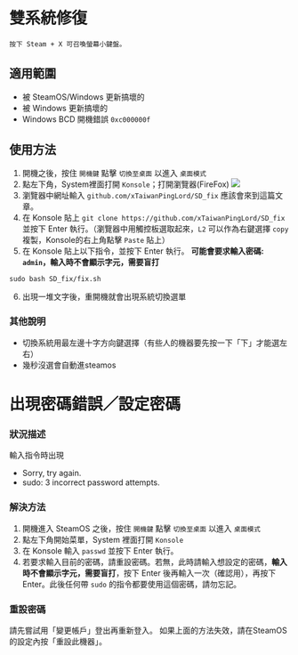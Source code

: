 # 雙系統修復
```
按下 Steam + X 可召喚螢幕小鍵盤。
```

## 適用範圍
- 被 SteamOS/Windows 更新搞壞的
- 被 Windows 更新搞壞的
- Windows BCD 開機錯誤 `0xc000000f`
## 使用方法
1. 開機之後，按住 `開機鍵` 點擊 `切換至桌面` 以進入 `桌面模式`
2. 點左下角，System裡面打開 `Konsole`；打開瀏覽器(FireFox)
![](https://hackmd.io/_uploads/HJTJoZ7u3.png)
3. 瀏覽器中網址輸入 `github.com/xTaiwanPingLord/SD_fix` 應該會來到這篇文章。
4. 在 Konsole 貼上 `git clone https://github.com/xTaiwanPingLord/SD_fix` 並按下 Enter 執行。（瀏覽器中用觸控板選取起來，`L2` 可以作為右鍵選擇 `copy` 複製，Konsole的右上角點擊 `Paste` 貼上）
5. 在 Konsole 貼上以下指令，並按下 Enter 執行。
**可能會要求輸入密碼: `admin`，輸入時不會顯示字元，需要盲打**
```shell
sudo bash SD_fix/fix.sh
```
6. 出現一堆文字後，重開機就會出現系統切換選單
### 其他說明
- 切換系統用最左邊十字方向鍵選擇（有些人的機器要先按一下「下」才能選左右）
- 幾秒沒選會自動進steamos


# 出現密碼錯誤／設定密碼
### 狀況描述
輸入指令時出現
- Sorry, try again.
- sudo: 3 incorrect password attempts.
### 解決方法
1. 開機進入 SteamOS 之後，按住 `開機鍵` 點擊 `切換至桌面` 以進入 `桌面模式`
2. 點左下角開始菜單，System 裡面打開 `Konsole`
3. 在 Konsole 輸入 `passwd` 並按下 Enter 執行。
4. 若要求輸入目前的密碼，請重設密碼。若無，此時請輸入想設定的密碼，**輸入時不會顯示字元，需要盲打**，按下 Enter 後再輸入一次（確認用），再按下 Enter。此後任何帶 `sudo` 的指令都要使用這個密碼，請勿忘記。

### 重設密碼
請先嘗試用「變更帳戶」登出再重新登入。
如果上面的方法失效，請在SteamOS的設定內按「重設此機器」。